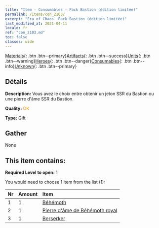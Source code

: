 ```yaml
---
title: "Item - Consumables - Pack Bastion (édition limitée)"
permalink: /Items/con_2103/
excerpt: "Era of Chaos  Pack Bastion (édition limitée)"
last_modified_at: 2021-04-11
locale: fr
ref: "con_2103.md"
toc: false
classes: wide
---
```

 [Materials](/fr/Items/){: .btn .btn--primary}[Artifacts](/fr/Items/Artifacts/){: .btn .btn--success}[Units](/fr/Items/Units/){: .btn .btn--warning}[Heroes](/fr/Items/Heroes/){: .btn .btn--danger}[Consumables](/fr/Items/Consumables/){: .btn .btn--info}[Unknown](/fr/Items/Unknown/){: .btn .btn--primary}

## Détails
 **Description:** Vous avez le choix entre obtenir un jeton SSR du Bastion ou une pierre d'âme SSR du Bastion.

 **Quality:** <span style="color: #FF8C00">OK</span>

 **Type:** Gift

## Gather

  None

## This item contains:

 **Required Level to open:** 1

 You would need to choose 1 item from the list (1):

  | Nr | Amount |     Item    |
  |:---|:-------|:------------|
  | 1 | 1 | [Béhémoth](/fr/Items/unt_223/) | 
  | 2 | 1 | [Pierre d'âme de Béhémoth royal](/fr/Items/unt_311/) | 
  | 3 | 1 | [Berserker](/fr/Items/unt_224/) | 
